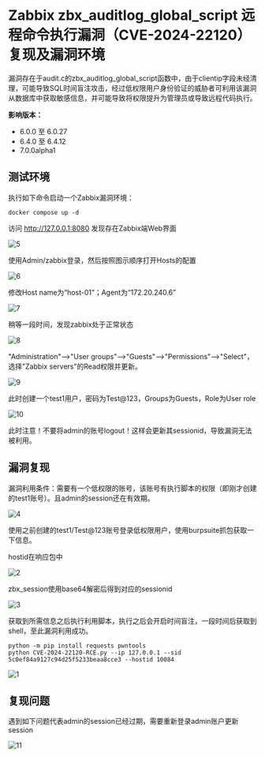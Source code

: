# Zabbix zbx_auditlog_global_script 远程命令执行漏洞（CVE-2024-22120）复现及漏洞环境

漏洞存在于audit.c的zbx_auditlog_global_script函数中，由于clientip字段未经清理，可能导致SQL时间盲注攻击，经过低权限用户身份验证的威胁者可利用该漏洞从数据库中获取敏感信息，并可能导致将权限提升为管理员或导致远程代码执行。

**影响版本：**

- 6.0.0 至 6.0.27
- 6.4.0 至 6.4.12
- 7.0.0alpha1

## 测试环境

执行如下命令启动一个Zabbix漏洞环境：

```
docker compose up -d
```

访问 http://127.0.0.1:8080 发现存在Zabbix端Web界面

![5](5.png)

使用Admin/zabbix登录，然后按照图示顺序打开Hosts的配置

![6](6.png)

修改Host name为“host-01”；Agent为“172.20.240.6”

![7](7.png)

稍等一段时间，发现zabbix处于正常状态

![8](8.png)

"Administration"-->"User groups"-->"Guests"-->"Permissions"-->"Select"，选择"Zabbix servers"的Read权限并更新。

![9](9.png)

此时创建一个test1用户，密码为Test@123，Groups为Guests，Role为User role

![10](10.png)

此时注意！不要将admin的账号logout！这样会更新其sessionid，导致漏洞无法被利用。

## 漏洞复现

漏洞利用条件：需要有一个低权限的账号，该账号有执行脚本的权限（即刚才创建的test1账号）。且admin的session还在有效期。

![4](4.png)

使用之前创建的test1/Test@123账号登录低权限用户，使用burpsuite抓包获取一下信息。

hostid在响应包中

![2](2.png)

zbx_session使用base64解密后得到对应的sessionid

![3](3.png)

获取到所需信息之后执行利用脚本，执行之后会开启时间盲注，一段时间后获取到shell，至此漏洞利用成功。

```
python -m pip install requests pwntools
python CVE-2024-22120-RCE.py --ip 127.0.0.1 --sid 5c0ef84a9127c94d25f5233beaa8cce3 --hostid 10084
```

![1](1.png)

## 复现问题

遇到如下问题代表admin的session已经过期，需要重新登录admin账户更新session

![11](11.png)
